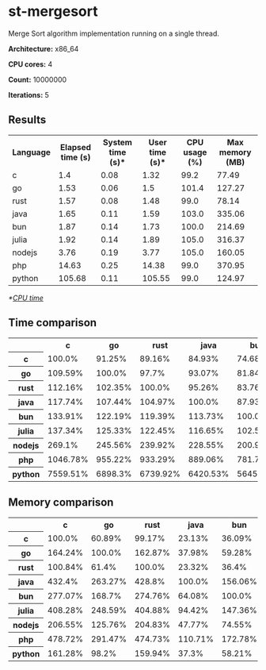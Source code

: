 # st-mergesort

Merge Sort algorithm implementation running on a single thread.

**Architecture:** x86_64

**CPU cores:** 4

**Count:** 10000000

**Iterations:** 5

## Results

<table>
  <tr>
    <th>Language</th>
    <th>Elapsed time (s)</th>
    <th>System time (s)*</th>
    <th>User time (s)*</th>
    <th>CPU usage (%)</th>
    <th>Max memory (MB)</th>
  </tr>
  <tr>
    <td>c</td>
    <td>1.4</td>
    <td>0.08</td>
    <td>1.32</td>
    <td>99.2</td>
    <td>77.49</td>
  </tr>
  <tr>
    <td>go</td>
    <td>1.53</td>
    <td>0.06</td>
    <td>1.5</td>
    <td>101.4</td>
    <td>127.27</td>
  </tr>
  <tr>
    <td>rust</td>
    <td>1.57</td>
    <td>0.08</td>
    <td>1.48</td>
    <td>99.0</td>
    <td>78.14</td>
  </tr>
  <tr>
    <td>java</td>
    <td>1.65</td>
    <td>0.11</td>
    <td>1.59</td>
    <td>103.0</td>
    <td>335.06</td>
  </tr>
  <tr>
    <td>bun</td>
    <td>1.87</td>
    <td>0.14</td>
    <td>1.73</td>
    <td>100.0</td>
    <td>214.69</td>
  </tr>
  <tr>
    <td>julia</td>
    <td>1.92</td>
    <td>0.14</td>
    <td>1.89</td>
    <td>105.0</td>
    <td>316.37</td>
  </tr>
  <tr>
    <td>nodejs</td>
    <td>3.76</td>
    <td>0.19</td>
    <td>3.77</td>
    <td>105.0</td>
    <td>160.05</td>
  </tr>
  <tr>
    <td>php</td>
    <td>14.63</td>
    <td>0.25</td>
    <td>14.38</td>
    <td>99.0</td>
    <td>370.95</td>
  </tr>
  <tr>
    <td>python</td>
    <td>105.68</td>
    <td>0.11</td>
    <td>105.55</td>
    <td>99.0</td>
    <td>124.97</td>
  </tr>
</table>

*\*[CPU time](https://en.wikipedia.org/wiki/CPU_time)*

## Time comparison

<table>
  <tr>
    <th></th>
    <th>c</th>
    <th>go</th>
    <th>rust</th>
    <th>java</th>
    <th>bun</th>
    <th>julia</th>
    <th>nodejs</th>
    <th>php</th>
    <th>python</th>
  </tr>
  <tr>
    <th>c</th>
    <td>100.0%</td>
    <td>91.25%</td>
    <td>89.16%</td>
    <td>84.93%</td>
    <td>74.68%</td>
    <td>72.81%</td>
    <td>37.16%</td>
    <td>9.55%</td>
    <td>1.32%</td>
  </tr>
  <tr>
    <th>go</th>
    <td>109.59%</td>
    <td>100.0%</td>
    <td>97.7%</td>
    <td>93.07%</td>
    <td>81.84%</td>
    <td>79.79%</td>
    <td>40.72%</td>
    <td>10.47%</td>
    <td>1.45%</td>
  </tr>
  <tr>
    <th>rust</th>
    <td>112.16%</td>
    <td>102.35%</td>
    <td>100.0%</td>
    <td>95.26%</td>
    <td>83.76%</td>
    <td>81.67%</td>
    <td>41.68%</td>
    <td>10.71%</td>
    <td>1.48%</td>
  </tr>
  <tr>
    <th>java</th>
    <td>117.74%</td>
    <td>107.44%</td>
    <td>104.97%</td>
    <td>100.0%</td>
    <td>87.93%</td>
    <td>85.73%</td>
    <td>43.75%</td>
    <td>11.25%</td>
    <td>1.56%</td>
  </tr>
  <tr>
    <th>bun</th>
    <td>133.91%</td>
    <td>122.19%</td>
    <td>119.39%</td>
    <td>113.73%</td>
    <td>100.0%</td>
    <td>97.5%</td>
    <td>49.76%</td>
    <td>12.79%</td>
    <td>1.77%</td>
  </tr>
  <tr>
    <th>julia</th>
    <td>137.34%</td>
    <td>125.33%</td>
    <td>122.45%</td>
    <td>116.65%</td>
    <td>102.56%</td>
    <td>100.0%</td>
    <td>51.04%</td>
    <td>13.12%</td>
    <td>1.82%</td>
  </tr>
  <tr>
    <th>nodejs</th>
    <td>269.1%</td>
    <td>245.56%</td>
    <td>239.92%</td>
    <td>228.55%</td>
    <td>200.96%</td>
    <td>195.94%</td>
    <td>100.0%</td>
    <td>25.71%</td>
    <td>3.56%</td>
  </tr>
  <tr>
    <th>php</th>
    <td>1046.78%</td>
    <td>955.22%</td>
    <td>933.29%</td>
    <td>889.06%</td>
    <td>781.73%</td>
    <td>762.19%</td>
    <td>389.0%</td>
    <td>100.0%</td>
    <td>13.85%</td>
  </tr>
  <tr>
    <th>python</th>
    <td>7559.51%</td>
    <td>6898.3%</td>
    <td>6739.92%</td>
    <td>6420.53%</td>
    <td>5645.41%</td>
    <td>5504.27%</td>
    <td>2809.2%</td>
    <td>722.17%</td>
    <td>100.0%</td>
  </tr>
</table>

## Memory comparison

<table>
  <tr>
    <th></th>
    <th>c</th>
    <th>go</th>
    <th>rust</th>
    <th>java</th>
    <th>bun</th>
    <th>julia</th>
    <th>nodejs</th>
    <th>php</th>
    <th>python</th>
  </tr>
  <tr>
    <th>c</th>
    <td>100.0%</td>
    <td>60.89%</td>
    <td>99.17%</td>
    <td>23.13%</td>
    <td>36.09%</td>
    <td>24.49%</td>
    <td>48.41%</td>
    <td>20.89%</td>
    <td>62.0%</td>
  </tr>
  <tr>
    <th>go</th>
    <td>164.24%</td>
    <td>100.0%</td>
    <td>162.87%</td>
    <td>37.98%</td>
    <td>59.28%</td>
    <td>40.23%</td>
    <td>79.52%</td>
    <td>34.31%</td>
    <td>101.84%</td>
  </tr>
  <tr>
    <th>rust</th>
    <td>100.84%</td>
    <td>61.4%</td>
    <td>100.0%</td>
    <td>23.32%</td>
    <td>36.4%</td>
    <td>24.7%</td>
    <td>48.82%</td>
    <td>21.06%</td>
    <td>62.52%</td>
  </tr>
  <tr>
    <th>java</th>
    <td>432.4%</td>
    <td>263.27%</td>
    <td>428.8%</td>
    <td>100.0%</td>
    <td>156.06%</td>
    <td>105.91%</td>
    <td>209.34%</td>
    <td>90.32%</td>
    <td>268.1%</td>
  </tr>
  <tr>
    <th>bun</th>
    <td>277.07%</td>
    <td>168.7%</td>
    <td>274.76%</td>
    <td>64.08%</td>
    <td>100.0%</td>
    <td>67.86%</td>
    <td>134.14%</td>
    <td>57.88%</td>
    <td>171.79%</td>
  </tr>
  <tr>
    <th>julia</th>
    <td>408.28%</td>
    <td>248.59%</td>
    <td>404.88%</td>
    <td>94.42%</td>
    <td>147.36%</td>
    <td>100.0%</td>
    <td>197.66%</td>
    <td>85.29%</td>
    <td>253.15%</td>
  </tr>
  <tr>
    <th>nodejs</th>
    <td>206.55%</td>
    <td>125.76%</td>
    <td>204.83%</td>
    <td>47.77%</td>
    <td>74.55%</td>
    <td>50.59%</td>
    <td>100.0%</td>
    <td>43.15%</td>
    <td>128.07%</td>
  </tr>
  <tr>
    <th>php</th>
    <td>478.72%</td>
    <td>291.47%</td>
    <td>474.73%</td>
    <td>110.71%</td>
    <td>172.78%</td>
    <td>117.25%</td>
    <td>231.77%</td>
    <td>100.0%</td>
    <td>296.82%</td>
  </tr>
  <tr>
    <th>python</th>
    <td>161.28%</td>
    <td>98.2%</td>
    <td>159.94%</td>
    <td>37.3%</td>
    <td>58.21%</td>
    <td>39.5%</td>
    <td>78.08%</td>
    <td>33.69%</td>
    <td>100.0%</td>
  </tr>
</table>
